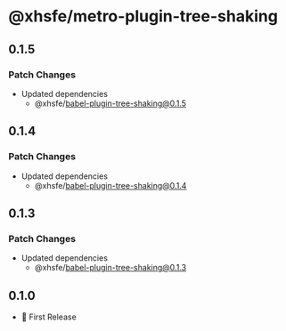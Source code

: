 # @xhsfe/metro-plugin-tree-shaking

## 0.1.5

### Patch Changes

- Updated dependencies
  - @xhsfe/babel-plugin-tree-shaking@0.1.5

## 0.1.4

### Patch Changes

- Updated dependencies
  - @xhsfe/babel-plugin-tree-shaking@0.1.4

## 0.1.3

### Patch Changes

- Updated dependencies
  - @xhsfe/babel-plugin-tree-shaking@0.1.3

## 0.1.0

- 🎉 First Release
